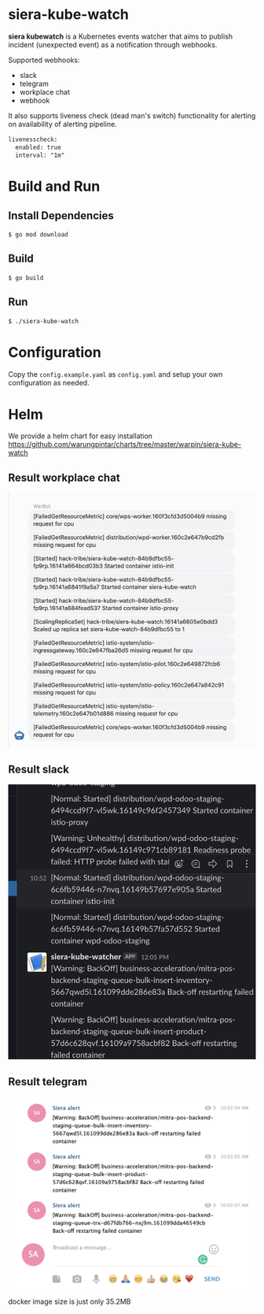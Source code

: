 # siera-kube-watch
**siera kubewatch** is a Kubernetes events watcher that aims to publish incident (unexpected event) as a notification through webhooks.

Supported webhooks:
- slack
- telegram
- workplace chat
- webhook

It also supports liveness check (dead man's switch) functionality for alerting on availability of alerting pipeline.
```
livenesscheck:
  enabled: true
  interval: "1m"
```

# Build and Run

## Install Dependencies
```
$ go mod download
```

## Build
```
$ go build
```

## Run
```
$ ./siera-kube-watch
```

# Configuration
Copy the `config.example.yaml` as `config.yaml` and setup your own configuration as needed. 

# Helm

We provide a helm chart for easy installation https://github.com/warungpintar/charts/tree/master/warpin/siera-kube-watch

## Result workplace chat
![GitHub Logo](docs/result-workchat.png)

## Result slack
![GitHub Logo](docs/result-slack.png)

## Result telegram
![GitHub Logo](docs/result-telegram.png)

docker image size is just only 35.2MB